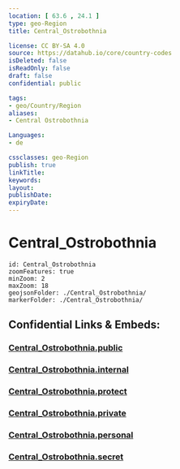 ```yaml
---
location: [ 63.6 , 24.1 ] 
type: geo-Region
title: Central_Ostrobothnia

license: CC BY-SA 4.0
source: https://datahub.io/core/country-codes
isDeleted: false
isReadOnly: false
draft: false
confidential: public

tags:
- geo/Country/Region
aliases:
- Central Ostrobothnia

Languages:
- de

cssclasses: geo-Region
publish: true
linkTitle: 
keywords: 
layout: 
publishDate: 
expiryDate: 
---
```


# Central_Ostrobothnia

```leaflet
id: Central_Ostrobothnia
zoomFeatures: true 
minZoom: 2 
maxZoom: 18
geojsonFolder: ./Central_Ostrobothnia/
markerFolder: ./Central_Ostrobothnia/
```


## Confidential Links & Embeds: 

### [Central_Ostrobothnia.public](/_public/\Earth\Continent\Europe\Europe~North\Finland\Provinces~Finland\Western_Finland\counties~Western_FinlandCentral_Ostrobothnia.public.md) 

### [Central_Ostrobothnia.internal](/_internal/\Earth\Continent\Europe\Europe~North\Finland\Provinces~Finland\Western_Finland\counties~Western_FinlandCentral_Ostrobothnia.internal.md) 

### [Central_Ostrobothnia.protect](/_protect/\Earth\Continent\Europe\Europe~North\Finland\Provinces~Finland\Western_Finland\counties~Western_FinlandCentral_Ostrobothnia.protect.md) 

### [Central_Ostrobothnia.private](/_private/\Earth\Continent\Europe\Europe~North\Finland\Provinces~Finland\Western_Finland\counties~Western_FinlandCentral_Ostrobothnia.private.md) 

### [Central_Ostrobothnia.personal](/_personal/\Earth\Continent\Europe\Europe~North\Finland\Provinces~Finland\Western_Finland\counties~Western_FinlandCentral_Ostrobothnia.personal.md) 

### [Central_Ostrobothnia.secret](/_secret/\Earth\Continent\Europe\Europe~North\Finland\Provinces~Finland\Western_Finland\counties~Western_FinlandCentral_Ostrobothnia.secret.md)

